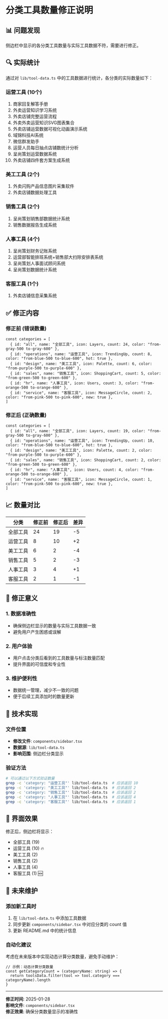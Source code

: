 # 分类工具数量修正说明

## 📊 问题发现

侧边栏中显示的各分类工具数量与实际工具数据不符，需要进行修正。

## 🔍 实际统计

通过对 `lib/tool-data.ts` 中的工具数据进行统计，各分类的实际数量如下：

### 运营工具 (10个)
1. 商家回复解答手册
2. 外卖运营知识学习系统
3. 外卖店铺完整运营流程
4. 外卖外卖运营知识SVG图表集合
5. 外卖店铺运营数据可视化动画演示系统
6. 域锦科技AI系统
7. 微信群发助手
8. 运营人员每日抽点店铺数统计分析
9. 呈尚策划运营数据系统
10. 外卖店铺四件套方案生成系统

### 美工工具 (2个)
1. 外卖闪购产品信息图片采集软件
2. 外卖店铺数据处理工具

### 销售工具 (2个)
1. 呈尚策划销售部数据统计系统
2. 销售数据报告生成系统

### 人事工具 (4个)
1. 呈尚策划财务记账系统
2. 运营部智能排班系统+销售部大扫除安排表系统
3. 呈尚策划人事面试顾问系统
4. 呈尚策划数据统计系统

### 客服工具 (1个)
1. 外卖店铺信息采集系统

## ✅ 修正内容

### 修正前 (错误数量)
```tsx
const categories = [
  { id: "all", name: "全部工具", icon: Layers, count: 24, color: "from-gray-500 to-gray-600" },
  { id: "operations", name: "运营工具", icon: TrendingUp, count: 8, color: "from-blue-500 to-blue-600", hot: true },
  { id: "design", name: "美工工具", icon: Palette, count: 6, color: "from-purple-500 to-purple-600" },
  { id: "sales", name: "销售工具", icon: ShoppingCart, count: 5, color: "from-green-500 to-green-600" },
  { id: "hr", name: "人事工具", icon: Users, count: 3, color: "from-orange-500 to-orange-600" },
  { id: "service", name: "客服工具", icon: MessageCircle, count: 2, color: "from-pink-500 to-pink-600", new: true },
]
```

### 修正后 (正确数量)
```tsx
const categories = [
  { id: "all", name: "全部工具", icon: Layers, count: 19, color: "from-gray-500 to-gray-600" },
  { id: "operations", name: "运营工具", icon: TrendingUp, count: 10, color: "from-blue-500 to-blue-600", hot: true },
  { id: "design", name: "美工工具", icon: Palette, count: 2, color: "from-purple-500 to-purple-600" },
  { id: "sales", name: "销售工具", icon: ShoppingCart, count: 2, color: "from-green-500 to-green-600" },
  { id: "hr", name: "人事工具", icon: Users, count: 4, color: "from-orange-500 to-orange-600" },
  { id: "service", name: "客服工具", icon: MessageCircle, count: 1, color: "from-pink-500 to-pink-600", new: true },
]
```

## 📈 数量对比

| 分类 | 修正前 | 修正后 | 差异 |
|------|--------|--------|------|
| 全部工具 | 24 | 19 | -5 |
| 运营工具 | 8 | 10 | +2 |
| 美工工具 | 6 | 2 | -4 |
| 销售工具 | 5 | 2 | -3 |
| 人事工具 | 3 | 4 | +1 |
| 客服工具 | 2 | 1 | -1 |

## 🎯 修正意义

### 1. 数据准确性
- 确保侧边栏显示的数量与实际工具数据一致
- 避免用户产生困惑或误解

### 2. 用户体验
- 用户点击分类后看到的工具数量与标注数量匹配
- 提升界面的可信度和专业性

### 3. 维护便利性
- 数据统一管理，减少不一致的问题
- 便于后续工具添加时的数量更新

## 🔧 技术实现

### 文件位置
- **修改文件**: `components/sidebar.tsx`
- **数据源**: `lib/tool-data.ts`
- **影响范围**: 侧边栏分类显示

### 验证方法
```bash
# 可以通过以下方式验证数量
grep -c 'category: "运营工具"' lib/tool-data.ts  # 应该返回 10
grep -c 'category: "美工工具"' lib/tool-data.ts  # 应该返回 2
grep -c 'category: "销售工具"' lib/tool-data.ts  # 应该返回 2
grep -c 'category: "人事工具"' lib/tool-data.ts  # 应该返回 4
grep -c 'category: "客服工具"' lib/tool-data.ts  # 应该返回 1
```

## 📱 界面效果

修正后，侧边栏将显示：
- 全部工具 (19)
- 运营工具 (10) 🔥
- 美工工具 (2)
- 销售工具 (2)
- 人事工具 (4)
- 客服工具 (1) 🆕

## 🔄 未来维护

### 添加新工具时
1. 在 `lib/tool-data.ts` 中添加工具数据
2. 同步更新 `components/sidebar.tsx` 中对应分类的 count 值
3. 更新 README.md 中的统计信息

### 自动化建议
考虑在未来版本中实现动态计算分类数量，避免手动维护：
```tsx
// 示例：动态计算分类数量
const getCategoryCount = (categoryName: string) => {
  return toolsData.filter(tool => tool.category === categoryName).length
}
```

---

**修正时间**: 2025-01-28  
**影响文件**: `components/sidebar.tsx`  
**修正效果**: 确保分类数量显示的准确性

